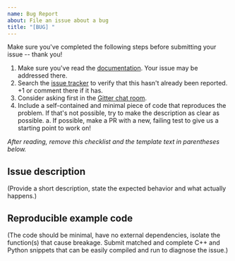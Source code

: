 ```yaml
---
name: Bug Report
about: File an issue about a bug
title: "[BUG] "
---
```



Make sure you've completed the following steps before submitting your issue -- thank you!

1. Make sure you've read the [documentation][]. Your issue may be addressed there.
2. Search the [issue tracker][] to verify that this hasn't already been reported. +1 or comment there if it has.
3. Consider asking first in the [Gitter chat room][].
4. Include a self-contained and minimal piece of code that reproduces the problem. If that's not possible, try to make the description as clear as possible.
    a. If possible, make a PR with a new, failing test to give us a starting point to work on!

[documentation]: https://pybind11.readthedocs.io
[issue tracker]: https://github.com/pybind/pybind11/issues
[Gitter chat room]: https://gitter.im/pybind/Lobby

*After reading, remove this checklist and the template text in parentheses below.*

## Issue description

(Provide a short description, state the expected behavior and what actually happens.)

## Reproducible example code

(The code should be minimal, have no external dependencies, isolate the function(s) that cause breakage. Submit matched and complete C++ and Python snippets that can be easily compiled and run to diagnose the issue.)
